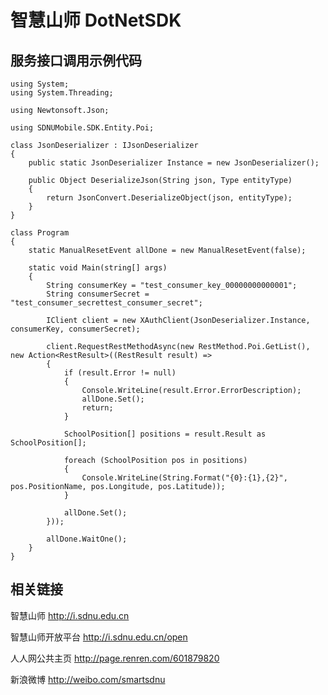 智慧山师 DotNetSDK
=========

服务接口调用示例代码
---------

    using System;
    using System.Threading;
    
    using Newtonsoft.Json;
    
    using SDNUMobile.SDK.Entity.Poi;
    
    class JsonDeserializer : IJsonDeserializer
    {
        public static JsonDeserializer Instance = new JsonDeserializer();

        public Object DeserializeJson(String json, Type entityType)
        {
            return JsonConvert.DeserializeObject(json, entityType);
        }
    }
    
    class Program
    {
        static ManualResetEvent allDone = new ManualResetEvent(false);

        static void Main(string[] args)
        {
            String consumerKey = "test_consumer_key_00000000000001";
            String consumerSecret = "test_consumer_secrettest_consumer_secret";

            IClient client = new XAuthClient(JsonDeserializer.Instance, consumerKey, consumerSecret);

            client.RequestRestMethodAsync(new RestMethod.Poi.GetList(), new Action<RestResult>((RestResult result) =>
            {
                if (result.Error != null)
                {
                    Console.WriteLine(result.Error.ErrorDescription);
                    allDone.Set();
                    return;
                }

                SchoolPosition[] positions = result.Result as SchoolPosition[];

                foreach (SchoolPosition pos in positions)
                {
                    Console.WriteLine(String.Format("{0}:{1},{2}", pos.PositionName, pos.Longitude, pos.Latitude));
                }

                allDone.Set();
            }));

            allDone.WaitOne();
        }
    }

相关链接
---------
智慧山师 http://i.sdnu.edu.cn 

智慧山师开放平台 http://i.sdnu.edu.cn/open 

人人网公共主页 http://page.renren.com/601879820 

新浪微博 http://weibo.com/smartsdnu 
